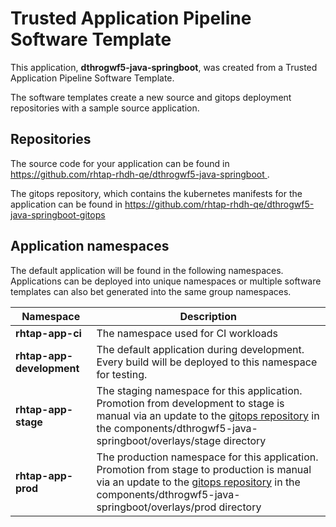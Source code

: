 # Trusted Application Pipeline Software Template

This application, **dthrogwf5-java-springboot**, was created from a Trusted Application Pipeline Software Template.

The software templates create a new source and gitops deployment repositories with a sample source application. 

## Repositories

The source code for your application can be found in [https://github.com/rhtap-rhdh-qe/dthrogwf5-java-springboot ](https://github.com/rhtap-rhdh-qe/dthrogwf5-java-springboot ).
 
The gitops repository, which contains the kubernetes manifests for the application can be found in 
[https://github.com/rhtap-rhdh-qe/dthrogwf5-java-springboot-gitops ](https://github.com/rhtap-rhdh-qe/dthrogwf5-java-springboot-gitops ) 

## Application namespaces 

The default application will be found in the following namespaces. Applications can be deployed into unique namespaces or multiple software templates can also bet generated into the same group namespaces.  

|  Namespace   |  Description   |  
| -------- | -------- |
| **rhtap-app-ci** | The namespace used for CI workloads |
| **rhtap-app-development** | The default application during development. Every build will be deployed to this namespace for testing. |
| **rhtap-app-stage** | The staging namespace for this application. Promotion from development to stage is manual via an update to the [gitops repository](https://github.com/rhtap-rhdh-qe/dthrogwf5-java-springboot-gitops ) in the components/dthrogwf5-java-springboot/overlays/stage directory |
| **rhtap-app-prod** | The production namespace for this application. Promotion from stage to production is manual via an update to the [gitops repository](https://github.com/rhtap-rhdh-qe/dthrogwf5-java-springboot-gitops ) in the components/dthrogwf5-java-springboot/overlays/prod directory |